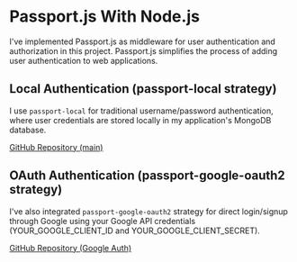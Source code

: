 # Passport.js With Node.js

I've implemented Passport.js as middleware for user authentication and authorization in this project. Passport.js simplifies the process of adding user authentication to web applications.

## Local Authentication (passport-local strategy)

I use `passport-local` for traditional username/password authentication, where user credentials are stored locally in my application's MongoDB database.

[GitHub Repository (main)](https://github.com/w3villa-vishal-maurya/passport-auth/tree/main)

## OAuth Authentication (passport-google-oauth2 strategy)

I've also integrated `passport-google-oauth2` strategy for direct login/signup through Google using your Google API credentials (YOUR_GOOGLE_CLIENT_ID and YOUR_GOOGLE_CLIENT_SECRET).

[GitHub Repository (Google Auth)](https://github.com/w3villa-vishal-maurya/passport-auth/tree/googleAuth)

